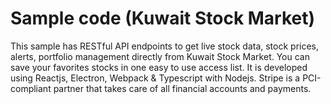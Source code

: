 # Sample code (Kuwait Stock Market)

This sample has RESTful API endpoints to get live stock data, stock prices, alerts, portfolio management directly from Kuwait Stock Market. You can save your favorites stocks in one easy to use access list. It is developed using Reactjs, Electron, Webpack & Typescript with Nodejs. Stripe is a PCI-compliant partner that takes care of all financial accounts and payments.
